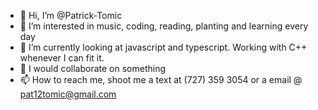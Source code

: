 - 👋 Hi, I’m @Patrick-Tomic
- 👀 I’m interested in music, coding, reading, planting and learning every day
- 🌱 I’m currently looking at javascript and typescript. Working with C++ whenever I can fit it.
- 💞️ I would collaborate on something
- 📫 How to reach me, shoot me a text at (727) 359 3054 or a email @ pat12tomic@gmail.com

<!---
Patrick-Tomic/Patrick-Tomic is a ✨ special ✨ repository because its `README.md` (this file) appears on your GitHub profile.
You can click the Preview link to take a look at your changes.
--->
